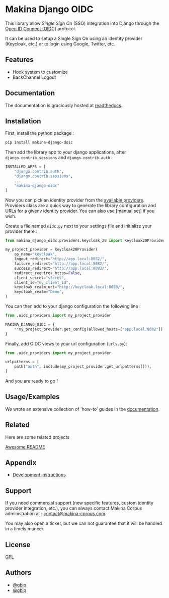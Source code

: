 # Makina Django OIDC

This library allow *Single Sign On* (SSO) integration into Django through the [Open ID Connect (OIDC)]() protocol.

It can be used to setup a Single Sign On using an identity provider (Keycloak, etc.) or to login using Google, Twitter, etc.


## Features

- Hook system to customize
- BackChannel Logout

## Documentation

The documentation is graciously hosted at [readthedocs]().

## Installation

First, install the python package :

```bash
pip install makina-django-doic
```

Then add the library app to your django applications, after `django.contrib.sessions` and `django.contrib.auth` :

```python
INSTALLED_APPS = [
    "django.contrib.auth",
    "django.contrib.sessions",
    ...
    "makina-django-oidc"
]
```

Now you can pick an identity provider from the [available providers](). Providers class are a quick way to generate the library configuration and URLs for a givenv identity provider. You can also use [manual set] if you wish.

Create a file named `oidc.py` next to your settings file and initialize your provider there :

```python
from makina_django_oidc.providers.keycloak_20 import Keycloak20Provider

my_project_provider = Keycloak20Provider(
    op_name="keycloak",
    logout_redirect="http://app.local:8082/",
    failure_redirect="http://app.local:8082/",
    success_redirect="http://app.local:8082/",
    redirect_requires_https=False,
    client_secret="s3cret",
    client_id="my_client_id",
    keycloak_realm_uri="http://keycloak.local:8080/",
    keycloak_realm="Demo",
)
```

You can then add to your django configuration the following line :

```python
from .oidc_providers import my_project_provider

MAKINA_DJANGO_OIDC = {
    **my_project_provider.get_config(allowed_hosts=["app.local:8082"]),
}
```

Finally, add OIDC views to your url configuration (`urls.py`):

```python
from .oidc_providers import my_project_provider

urlpatterns = [
    path("auth", include(my_project_provider.get_urlpatterns())),
]
```

And you are ready to go !

## Usage/Examples

We wrote an extensive collection of 'how-to' guides in the [documentation]().

## Related

Here are some related projects

[Awesome README](https://github.com/matiassingers/awesome-readme)

## Appendix

- [Development instructions](./DEVELOPMENT.md)

## Support

If you need commercial support (new specific features, custom identity provider integration, etc.), you can always contact Makina Corpus administration at : contact@makina-corpus.com.

You may also open a ticket, but we can not guarantee that it will be handled in a timely maneer.

## License

[GPL](./LICENSE)


## Authors

- [@gbip](https://www.github.com/gbip)
- [@gbip](https://www.github.com/gbip)


